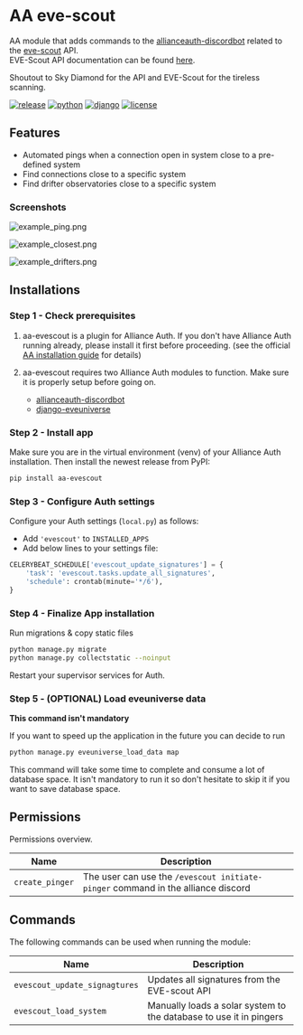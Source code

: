 # AA eve-scout

AA module that adds commands to the [allianceauth-discordbot](https://github.com/Solar-Helix-Independent-Transport/allianceauth-discordbot/) related to the [eve-scout](https://eve-scout.com/) API. \
EVE-Scout API documentation can be found [here](https://api.eve-scout.com/ui).

Shoutout to Sky Diamond for the API and EVE-Scout for the tireless scanning.

[![release](https://img.shields.io/pypi/v/aa-evescout?label=release)](https://pypi.org/project/aa-evescout/)
[![python](https://img.shields.io/pypi/pyversions/aa-evescout)](https://pypi.org/project/aa-evescout/)
[![django](https://img.shields.io/pypi/djversions/aa-evescout?label=django)](https://pypi.org/project/aa-evescout/)
[![license](https://img.shields.io/badge/license-MIT-green)](https://gitlab.com/r0kym/aa-evescout/-/blob/master/LICENSE)

## Features
- Automated pings when a connection open in system close to a pre-defined system
- Find connections close to a specific system
- Find drifter observatories close to a specific system

### Screenshots

![example_ping.png](images/example_ping.png)

![example_closest.png](images/example_closest.png)

![example_drifters.png](images/example_drifters.png)

## Installations

### Step 1 - Check prerequisites

1. aa-evescout is a plugin for Alliance Auth. If you don't have Alliance Auth running already, please install it first before proceeding. (see the official [AA installation guide](https://allianceauth.readthedocs.io/en/latest/installation/auth/allianceauth/) for details)

2. aa-evescout requires two Alliance Auth modules  to function.
   Make sure it is properly setup before going on.
   - [allianceauth-discordbot](https://github.com/Solar-Helix-Independent-Transport/allianceauth-discordbot/)
   - [django-eveuniverse](https://gitlab.com/ErikKalkoken/django-eveuniverse)

### Step 2 - Install app

Make sure you are in the virtual environment (venv) of your Alliance Auth installation. Then install the newest release from PyPI:

```bash
pip install aa-evescout
```

### Step 3 - Configure Auth settings

Configure your Auth settings (`local.py`) as follows:

- Add `'evescout'` to `INSTALLED_APPS`
- Add below lines to your settings file:

```python
CELERYBEAT_SCHEDULE['evescout_update_signatures'] = {
    'task': 'evescout.tasks.update_all_signatures',
    'schedule': crontab(minute='*/6'),
}
```

### Step 4 - Finalize App installation

Run migrations & copy static files

```bash
python manage.py migrate
python manage.py collectstatic --noinput
```

Restart your supervisor services for Auth.

### Step 5 - (OPTIONAL) Load eveuniverse data

**This command isn't mandatory**

If you want to speed up the application in the future you can decide to run
```bash
python manage.py eveuniverse_load_data map
```

This command will take some time to complete and consume a lot of database space.
It isn't mandatory to run it so don't hesitate to skip it if you want to save database space.

## Permissions

Permissions overview.

| Name            | Description                                                                      |
|-----------------|----------------------------------------------------------------------------------|
| `create_pinger` | The user can use the `/evescout initiate-pinger` command in the alliance discord |

## Commands

The following commands can be used when running the module:

| Name                          | Description                                                        |
|-------------------------------|--------------------------------------------------------------------|
| `evescout_update_signagtures` | Updates all signatures from the EVE-scout API                      |
| `evescout_load_system`        | Manually loads a solar system to the database to use it in pingers |
